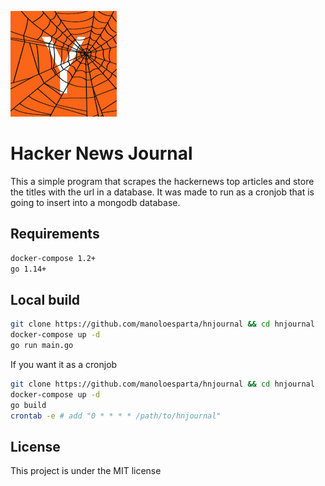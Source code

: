 ![Hacker News Journal Logo](./logo.png)

# Hacker News Journal

This a simple program that scrapes the hackernews top articles and store the titles with the url in a database. It was made to run as a cronjob that is going to insert into a mongodb database.

## Requirements

```bash
docker-compose 1.2+
go 1.14+
```

## Local build

```bash
git clone https://github.com/manoloesparta/hnjournal && cd hnjournal
docker-compose up -d
go run main.go
```

If you want it as a cronjob

```bash
git clone https://github.com/manoloesparta/hnjournal && cd hnjournal
docker-compose up -d
go build
crontab -e # add "0 * * * * /path/to/hnjournal"
```

## License

This project is under the MIT license
